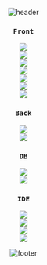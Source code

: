 <div align="center">
  
![header](https://capsule-render.vercel.app/api?type=waving&color=0:C5EA4D,100:7DA205&text=Hi,%20There!&height=150&animation=twinkling&fontColor=f1f0ec&fontAlign=50&fontAlignY=30)
  
  ### `Front`
  <img src="https://img.shields.io/badge/HTML5-E34F26?style=for-the-badge&logo=HTML5&logoColor=000000" /><br>
  <img src="https://img.shields.io/badge/CSS3-1572B6?style=for-the-badge&logo=CSS3&logoColor=000000" /><br>
  <img src="https://img.shields.io/badge/JavaScript-F7DF1E?style=for-the-badge&logo=JavaScript&logoColor=000000" /><br>
  <img src="https://img.shields.io/badge/TypeScript-3178C6?style=for-the-badge&logo=TypeScript&logoColor=000000" /><br>
  <img src="https://img.shields.io/badge/jQuery-0769AD?style=for-the-badge&logo=jQuery&logoColor=FFFFFF" /><br>
  <img src="https://img.shields.io/badge/React-61DAFB?style=for-the-badge&logo=React&logoColor=FFFFFF" /><br>
  <img src="https://img.shields.io/badge/Vue-4FC08D?style=for-the-badge&logo=vuedotjs&logoColor=FFFFFF" />
  
  ### `Back`
  <img src="https://img.shields.io/badge/JAVA-89A426?style=for-the-badge"><br>
  <img src="https://img.shields.io/badge/Spring Boot-6DB33F?style=for-the-badge&logo=Spring Boot&logoColor=FFFFFF">
  
  ### `DB`
  <img src="https://img.shields.io/badge/MySQL-4479A1?style=for-the-badge&logo=MySQL&logoColor=FFFFFF" /><br>
  <img src="https://img.shields.io/badge/Oracle-F80000?style=for-the-badge&logo=Oracle&logoColor=FFFFFF" />
  
  ### `IDE`
  <img src="https://img.shields.io/badge/Eclipse IDE-2C2255?style=for-the-badge&logo=Eclipse IDE&logoColor=FFFFFF" /><br>
  <img src="https://img.shields.io/badge/IntelliJ IDEA-000000?style=for-the-badge&logo=IntelliJ IDEA&logoColor=FFFFFF" /><br>
  <img src="https://img.shields.io/badge/webstorm-000000?style=for-the-badge&logo=webstorm&logoColor=FFFFFF" /><br>
  <img src="https://img.shields.io/badge/Visual Studio Code-007ACC?style=for-the-badge&logo=Visual Studio Code&logoColor=FFFFFF" />
  
![footer](https://capsule-render.vercel.app/api?section=footer&type=waving&color=0:7DA205,100:C5EA4D&height=150)
  
</div>
